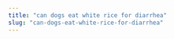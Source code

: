 ```yaml
---
title: "can dogs eat white rice for diarrhea"
slug: "can-dogs-eat-white-rice-for-diarrhea"
---
```


